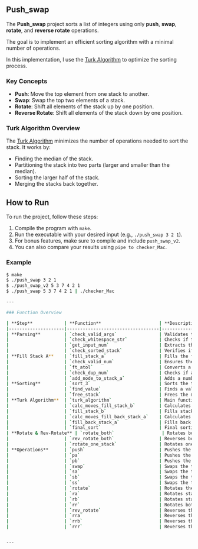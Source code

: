 ## **Push_swap**

The **Push_swap** project sorts a list of integers using only **push**, **swap**, **rotate**, and **reverse rotate** operations. 

The goal is to implement an efficient sorting algorithm with a minimal number of operations.

In this implementation, I use the [Turk Algorithm](https://medium.com/@ayogun/push-swap-c1f5d2d41e97) to optimize the sorting process.

### **Key Concepts**

- **Push**: Move the top element from one stack to another.
- **Swap**: Swap the top two elements of a stack.
- **Rotate**: Shift all elements of the stack up by one position.
- **Reverse Rotate**: Shift all elements of the stack down by one position.

### **Turk Algorithm Overview**

The [Turk Algorithm](https://medium.com/@ayogun/push-swap-c1f5d2d41e97) minimizes the number of operations needed to sort the stack. It works by:

- Finding the median of the stack.
- Partitioning the stack into two parts (larger and smaller than the median).
- Sorting the larger half of the stack.
- Merging the stacks back together.

## How to Run

To run the project, follow these steps:

1. Compile the program with `make`.
2. Run the executable with your desired input (e.g., `./push_swap 3 2 1`).
3. For bonus features, make sure to compile and include `push_swap_v2`.
4. You can also compare your results using `pipe to checker_Mac`.

### Example

```bash
$ make
$ ./push_swap 3 2 1
$ ./push_swap_v2 5 3 7 4 2 1
$ ./push_swap 5 3 7 4 2 1 | ./checker_Mac

---

### Function Overview

| **Step**            | **Function**                      | **Description**                                                                 |
|---------------------|-----------------------------------|---------------------------------------------------------------------------------|
| **Parsing**         | `check_valid_args`                | Validates the command-line arguments passed to the program.                     |
|                     | `check_whitespace_str`            | Checks if the string contains any whitespace.                                   |
|                     | `get_input_num`                   | Extracts the input numbers from the arguments.                                  |
|                     | `check_sorted_stack`              | Verifies if the stack is already sorted.                                        |
| **Fill Stack A**    | `fill_stack_a`                    | Fills the first stack (A) with numbers.                                         |
|                     | `check_valid_num`                 | Ensures the number is valid.                                                    |
|                     | `ft_atol`                         | Converts a string to a long integer.                                            |
|                     | `check_dup_num`                   | Checks if a number is a duplicate in stack A.                                   |
|                     | `add_node_to_stack_a`             | Adds a number to stack A.                                                      |
| **Sorting**         | `sort_3`                          | Sorts the top 3 elements in stack A.                                            |
|                     | `find_value`                      | Finds a value in the stack based on its type.                                   |
|                     | `free_stack`                      | Frees the memory used by the stack.                                             |
| **Turk Algorithm**  | `turk_algorithm`                  | Main function that runs the Turk Algorithm to minimize operations for sorting.   |
|                     | `calc_moves_fill_stack_b`         | Calculates the number of moves required to fill stack B.                        |
|                     | `fill_stack_b`                    | Fills stack B using calculated moves.                                           |
|                     | `calc_moves_fill_back_stack_a`    | Calculates the number of moves to fill stack A back from stack B.               |
|                     | `fill_back_stack_a`               | Fills back stack A using calculated moves.                                      |
|                     | `final_sort`                      | Final sorting of stack A.                                                      |
| **Rotate & Rev-Rotate** | `rotate_both`                  | Rotates both stack A and stack B simultaneously.                                |
|                     | `rev_rotate_both`                 | Reverses both stack A and stack B simultaneously.                               |
|                     | `rotate_one_stack`                | Rotates one stack (A or B).                                                     |
| **Operations**      | `push`                            | Pushes the top element from one stack to another.                               |
|                     | `pa`                              | Pushes the top element from stack B to stack A.                                 |
|                     | `pb`                              | Pushes the top element from stack A to stack B.                                 |
|                     | `swap`                            | Swaps the top two elements of the stack.                                        |
|                     | `sa`                              | Swaps the top two elements of stack A.                                          |
|                     | `sb`                              | Swaps the top two elements of stack B.                                          |
|                     | `ss`                              | Swaps the top two elements of both stacks A and B.                              |
|                     | `rotate`                          | Rotates the stack (shifts elements to the top).                                 |
|                     | `ra`                              | Rotates stack A.                                                                |
|                     | `rb`                              | Rotates stack B.                                                                |
|                     | `rr`                              | Rotates both stacks A and B.                                                   |
|                     | `rev_rotate`                      | Reverses the rotation of the stack (shifts elements to the bottom).             |
|                     | `rra`                             | Reverses the rotation of stack A.                                              |
|                     | `rrb`                             | Reverses the rotation of stack B.                                              |
|                     | `rrr`                             | Reverses the rotation of both stacks A and B.                                  |


---



